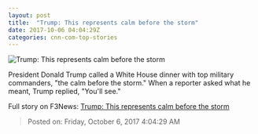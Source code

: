 ```yaml
---
layout: post
title:  "Trump: This represents calm before the storm"
date: 2017-10-06 04:04:29Z
categories: cnn-com-top-stories
---
```


![Trump: This represents calm before the storm](http://i2.cdn.cnn.com/cnnnext/dam/assets/171005200519-trump-dinner-with-commanders-screengrab-super-tease.jpg)

President Donald Trump called a White House dinner with top military commanders, "the calm before the storm." When a reporter asked what he meant, Trump replied, "You'll see."


Full story on F3News: [Trump: This represents calm before the storm](http://www.f3nws.com/n/NjbHZ)

> Posted on: Friday, October 6, 2017 4:04:29 AM
